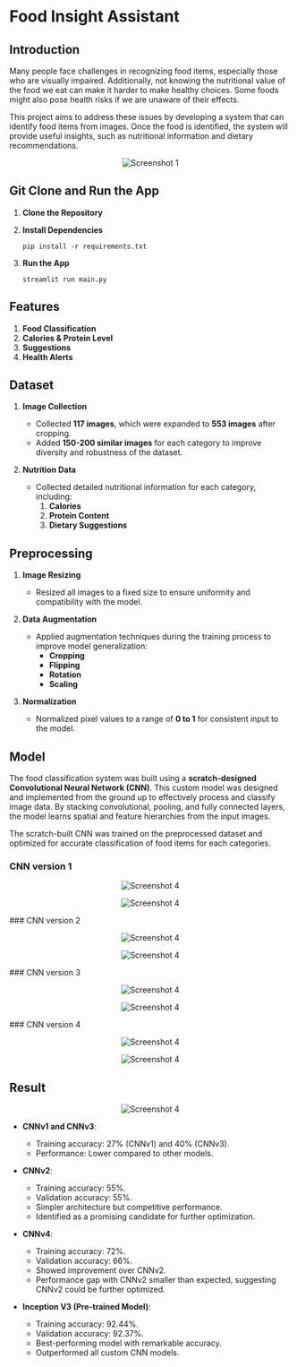 # Food Insight Assistant

## Introduction  

Many people face challenges in recognizing food items, especially those who are visually impaired. Additionally, not knowing the nutritional value of the food we eat can make it harder to make healthy choices. Some foods might also pose health risks if we are unaware of their effects.  

This project aims to address these issues by developing a system that can identify food items from images. Once the food is identified, the system will provide useful insights, such as nutritional information and dietary recommendations.


<p align="center">
  <img src="screenshots/Screenshot 2024-12-01 131728.png" alt="Screenshot 1">
</p>

## Git Clone and Run the App

1. **Clone the Repository**

2. **Install Dependencies**

    ```
    pip install -r requirements.txt
    ```


3. **Run the App**

    ```
    streamlit run main.py
    ```
## Features  

1. **Food Classification**  
2. **Calories & Protein Level**  
3. **Suggestions**  
4. **Health Alerts**
   
## Dataset  

1. **Image Collection**  
   - Collected **117 images**, which were expanded to **553 images** after cropping.   
   - Added **150-200 similar images** for each category to improve diversity and robustness of the dataset.  

2. **Nutrition Data**  
   - Collected detailed nutritional information for each category, including:  
     1. **Calories**  
     2. **Protein Content**  
     3. **Dietary Suggestions**
  
## Preprocessing  

1. **Image Resizing**  
   - Resized all images to a fixed size to ensure uniformity and compatibility with the model.  

2. **Data Augmentation**  
   - Applied augmentation techniques during the training process to improve model generalization:  
     - **Cropping**  
     - **Flipping**  
     - **Rotation**  
     - **Scaling**  

3. **Normalization**  
   - Normalized pixel values to a range of **0 to 1** for consistent input to the model.
  
## Model  

The food classification system was built using a **scratch-designed Convolutional Neural Network (CNN)**. This custom model was designed and implemented from the ground up to effectively process and classify image data. By stacking convolutional, pooling, and fully connected layers, the model learns spatial and feature hierarchies from the input images.  

The scratch-built CNN was trained on the preprocessed dataset and optimized for accurate classification of food items for each categories.

### CNN version 1
<p align="center">
  <img src="screenshots/VIA (1).png" alt="Screenshot 4">
</p>
<p align="center">
  <img src="screenshots/VIA.png" alt="Screenshot 4">
</p>
### CNN version 2
<p align="center">
  <img src="screenshots/VIA (2).png" alt="Screenshot 4">
</p>
<p align="center">
  <img src="screenshots/VIA (3).png" alt="Screenshot 4">
</p>
### CNN version 3
<p align="center">
  <img src="screenshots/VIA (4).png" alt="Screenshot 4">
</p>
<p align="center">
  <img src="screenshots/VIA (5).png" alt="Screenshot 4">
</p>
### CNN version 4
<p align="center">
  <img src="screenshots/VIA (6).png" alt="Screenshot 4">
</p>
<p align="center">
  <img src="screenshots/VIA (7).png" alt="Screenshot 4">
</p>

## Result

<p align="center">
  <img src="screenshots/VIA (9).png" alt="Screenshot 4">
</p>

- **CNNv1 and CNNv3**:
  - Training accuracy: 27% (CNNv1) and 40% (CNNv3).
  - Performance: Lower compared to other models.

- **CNNv2**:
  - Training accuracy: 55%.
  - Validation accuracy: 55%.
  - Simpler architecture but competitive performance.
  - Identified as a promising candidate for further optimization.

- **CNNv4**:
  - Training accuracy: 72%.
  - Validation accuracy: 66%.
  - Showed improvement over CNNv2.
  - Performance gap with CNNv2 smaller than expected, suggesting CNNv2 could be further optimized.

- **Inception V3 (Pre-trained Model)**:
  - Training accuracy: 92.44%.
  - Validation accuracy: 92.37%.
  - Best-performing model with remarkable accuracy.
  - Outperformed all custom CNN models.





